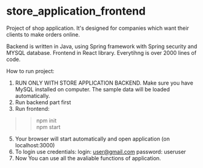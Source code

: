 # store_application_frontend

Project of shop application. It's designed for companies which want their clients to make orders online.

Backend is written in Java, using Spring framework with Spring security and MYSQL database. Frontend in React library. Everytihng is over 2000 lines of code.

How to run project:

1. RUN ONLY WITH STORE APPLICATION BACKEND. Make sure you have MySQL installed on computer. The sample data will be loaded automatically.
2. Run backend part first
3. Run frontend:
>> npm init <br>
>> npm start
5. Your browser will start automatically and open application (on localhost:3000)
6. To login use credentials:
login: user@gmail.com
password: useruser
6. Now You can use all the avaliable functions of application. 
